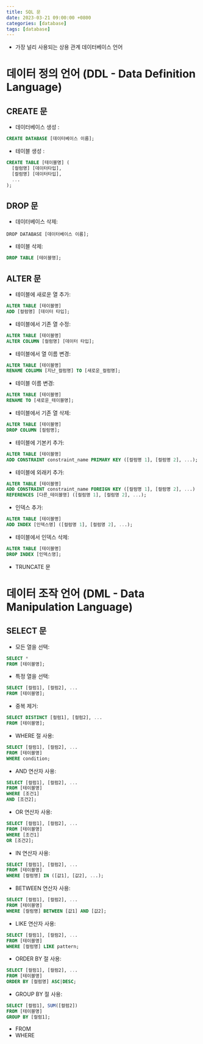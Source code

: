 ```yaml
---
title: SQL 문
date: 2023-03-21 09:00:00 +0800
categories: [database]
tags: [database]
---
```


- 가장 널리 사용되는 상용 관계 데이터베이스 언어

# 데이터 정의 언어 (DDL - Data Definition Language)

## CREATE 문
  - 데이터베이스 생성 :

```sql
CREATE DATABASE [데이터베이스 이름];
```
  - 테이블 생성 :

```sql
CREATE TABLE [테이블명] (
  [컬럼명] [데이터타입],
  [컬럼명] [데이터타입],
  ...
);
```

## DROP 문
  - 데이터베이스 삭제:
```sql럼
DROP DATABASE [데이터베이스 이름];
```
  - 테이블 삭제:
```sql
DROP TABLE [테이블명];
```
## ALTER 문

  - 테이블에 새로운 열 추가:
  ```sql
  ALTER TABLE [테이블명]
  ADD [컬럼명] [데이터 타입];
  ```
  - 테이블에서 기존 열 수정:
  ```sql
  ALTER TABLE [테이블명]
  ALTER COLUMN [컬럼명] [데이터 타입];
  ```
  - 테이블에서 열 이름 변경:
  ```sql
  ALTER TABLE [테이블명]
  RENAME COLUMN [지난_컬럼명] TO [새로운_컬럼명];
  ```
  - 테이블 이름 변경:
  ```sql
  ALTER TABLE [테이블명]
  RENAME TO [새로운_테이블명];
  ```
  - 테이블에서 기존 열 삭제:
  ```sql
  ALTER TABLE [테이블명]
  DROP COLUMN [컬럼명];
  ```
  - 테이블에 기본키 추가:
  ```sql
  ALTER TABLE [테이블명]
  ADD CONSTRAINT constraint_name PRIMARY KEY ([컬럼명 1], [컬럼명 2], ...);
  ```
  - 테이블에 외래키 추가:
  ```sql
  ALTER TABLE [테이블명]
  ADD CONSTRAINT constraint_name FOREIGN KEY ([컬럼명 1], [컬럼명 2], ...)
  REFERENCES [다른_테이블명] ([컬럼명 1], [컬럼명 2], ...);
  ```
  - 인덱스 추가:
  ```sql
  ALTER TABLE [테이블명]
  ADD INDEX [인덱스명] ([컬럼명 1], [컬럼명 2], ...);
  ```
  - 테이블에서 인덱스 삭제:
  ```sql
  ALTER TABLE [테이블명]
  DROP INDEX [인덱스명];
  ```
- TRUNCATE 문

# 데이터 조작 언어 (DML - Data Manipulation Language)

## SELECT 문
  - 모든 열을 선택:
  ```sql
  SELECT *
  FROM [테이블명];
  ```
  - 특정 열을 선택:
  ```sql
  SELECT [컬럼1], [컬럼2], ...
  FROM [테이블명];
  ```
  - 중복 제거:
  ```sql
  SELECT DISTINCT [컬럼1], [컬럼2], ...
  FROM [테이블명];
  ```
  - WHERE 절 사용:
  ```sql
  SELECT [컬럼1], [컬럼2], ...
  FROM [테이블명]
  WHERE condition;
  ```
  - AND 연산자 사용:
  ```sql
  SELECT [컬럼1], [컬럼2], ...
  FROM [테이블명]
  WHERE [조건1]
  AND [조건2];
  ```
  - OR 연산자 사용:
  ```sql
  SELECT [컬럼1], [컬럼2], ...
  FROM [테이블명]
  WHERE [조건1]
  OR [조건2];
  ```
  - IN 연산자 사용:
  ```sql
  SELECT [컬럼1], [컬럼2], ...
  FROM [테이블명]
  WHERE [컬럼명] IN ([값1], [값2], ...);
  ```
  - BETWEEN 연산자 사용:
  ```sql
  SELECT [컬럼1], [컬럼2], ...
  FROM [테이블명]
  WHERE [컬럼명] BETWEEN [값1] AND [값2];
  ```
  - LIKE 연산자 사용:
  ```sql
  SELECT [컬럼1], [컬럼2], ...
  FROM [테이블명]
  WHERE [컬럼명] LIKE pattern;
  ```
  - ORDER BY 절 사용:
  ```sql
  SELECT [컬럼1], [컬럼2], ...
  FROM [테이블명]
  ORDER BY [컬럼명] ASC|DESC;
  ```
  - GROUP BY 절 사용:
  ```sql
  SELECT [컬럼1], SUM([컬럼2])
  FROM [테이블명]
  GROUP BY [컬럼1];
  ```
- FROM
- WHERE

